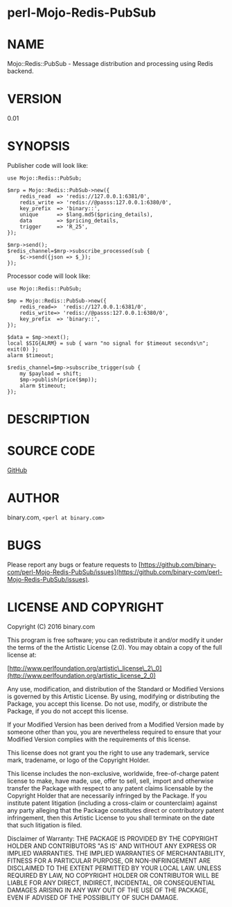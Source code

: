 # perl-Mojo-Redis-PubSub

# NAME

Mojo::Redis::PubSub - Message distribution and processing using Redis backend.

# VERSION

0.01


# SYNOPSIS
Publisher code will look like:

	use Mojo::Redis::PubSub;

	$mrp = Mojo::Redis::PubSub->new({
		redis_read  => 'redis://127.0.0.1:6381/0',
		redis_write => 'redis://@passs:127.0.0.1:6380/0',
		key_prefix  => 'binary::',
		unique      => $lang.md5($pricing_details),
		data        => $pricing_details,
		trigger     => 'R_25',
	});

	$mrp->send();
	$redis_channel=$mrp->subscribe_processed(sub {
		$c->send({json => $_});
	});

Processor code will look like: 


    use Mojo::Redis::PubSub;

	$mp = Mojo::Redis::PubSub->new({
		redis_read=>  'redis://127.0.0.1:6381/0',
		redis_write=> 'redis://@passs:127.0.0.1:6380/0',
		key_prefix  => 'binary::',
	});

	$data = $mp->next();
	local $SIG{ALRM} = sub { warn "no signal for $timeout seconds\n"; exit(0) };
	alarm $timeout;

	$redis_channel=$mp->subscribe_trigger(sub {
		my $payload = shift;
		$mp->publish(price($mp));
		alarm $timeout;
	});



# DESCRIPTION

# SOURCE CODE

[GitHub](https://github.com/binary-com/perl-Mojo-Redis-PubSub)

# AUTHOR

binary.com, `<perl at binary.com>`

# BUGS

Please report any bugs or feature requests to
[https://github.com/binary-com/perl-Mojo-Redis-PubSub/issues](https://github.com/binary-com/perl-Mojo-Redis-PubSub/issues).

# LICENSE AND COPYRIGHT

Copyright (C) 2016 binary.com

This program is free software; you can redistribute it and/or modify it
under the terms of the the Artistic License (2.0). You may obtain a
copy of the full license at:

[http://www.perlfoundation.org/artistic\_license\_2\_0](http://www.perlfoundation.org/artistic_license_2_0)

Any use, modification, and distribution of the Standard or Modified
Versions is governed by this Artistic License. By using, modifying or
distributing the Package, you accept this license. Do not use, modify,
or distribute the Package, if you do not accept this license.

If your Modified Version has been derived from a Modified Version made
by someone other than you, you are nevertheless required to ensure that
your Modified Version complies with the requirements of this license.

This license does not grant you the right to use any trademark, service
mark, tradename, or logo of the Copyright Holder.

This license includes the non-exclusive, worldwide, free-of-charge
patent license to make, have made, use, offer to sell, sell, import and
otherwise transfer the Package with respect to any patent claims
licensable by the Copyright Holder that are necessarily infringed by the
Package. If you institute patent litigation (including a cross-claim or
counterclaim) against any party alleging that the Package constitutes
direct or contributory patent infringement, then this Artistic License
to you shall terminate on the date that such litigation is filed.

Disclaimer of Warranty: THE PACKAGE IS PROVIDED BY THE COPYRIGHT HOLDER
AND CONTRIBUTORS "AS IS' AND WITHOUT ANY EXPRESS OR IMPLIED WARRANTIES.
THE IMPLIED WARRANTIES OF MERCHANTABILITY, FITNESS FOR A PARTICULAR
PURPOSE, OR NON-INFRINGEMENT ARE DISCLAIMED TO THE EXTENT PERMITTED BY
YOUR LOCAL LAW. UNLESS REQUIRED BY LAW, NO COPYRIGHT HOLDER OR
CONTRIBUTOR WILL BE LIABLE FOR ANY DIRECT, INDIRECT, INCIDENTAL, OR
CONSEQUENTIAL DAMAGES ARISING IN ANY WAY OUT OF THE USE OF THE PACKAGE,
EVEN IF ADVISED OF THE POSSIBILITY OF SUCH DAMAGE.
